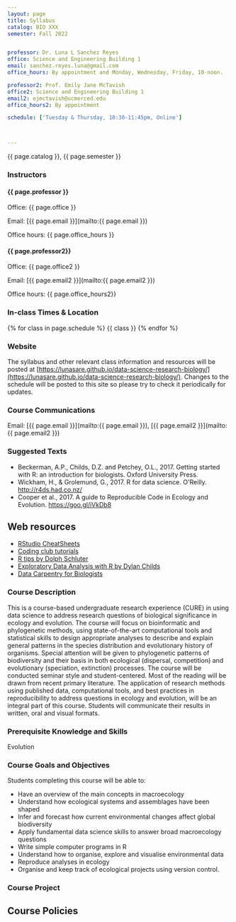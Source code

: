 ```yaml
---
layout: page
title: Syllabus
catalog: BIO XXX
semester: Fall 2022


professor: Dr. Luna L Sanchez Reyes
office: Science and Engineering Building 1
email: sanchez.reyes.luna@gmail.com
office_hours: By appointment and Monday, Wednesday, Friday, 10-noon.

professor2: Prof. Emily Jane McTavish
office2: Science and Engineering Building 1
email2: ejmctavish@ucmerced.edu
office_hours2: By appointment

schedule: ['Tuesday & Thursday, 10:30-11:45pm, Online']



---
```



{{ page.catalog }}, {{ page.semester }}

### Instructors

#### {{ page.professor }}

Office: {{ page.office }}

Email:
[{{ page.email }}](mailto:{{ page.email }})

Office hours: {{ page.office_hours }}


#### {{ page.professor2}}

Office: {{ page.office2 }}

Email:
[{{ page.email2 }}](mailto:{{ page.email2 }})

Office hours: {{ page.office_hours2}}


### In-class Times & Location

{% for class in page.schedule %}
  {{ class }}
{% endfor %}


### Website

The syllabus and other relevant class information and resources will be posted
at [https://lunasare.github.io/data-science-research-biology/](https://lunasare.github.io/data-science-research-biology/).
Changes to the schedule will be posted to this site so please try to check it
periodically for updates.


### Course Communications

Email: [{{ page.email }}](mailto:{{ page.email }}), [{{ page.email2 }}](mailto:{{ page.email2 }})


### Suggested Texts

* Beckerman, A.P., Childs, D.Z. and Petchey, O.L., 2017. Getting started with R: an introduction for biologists. Oxford University Press.
* Wickham, H., & Grolemund, G., 2017. R for data science. O'Reilly. http://r4ds.had.co.nz/
* Cooper et al., 2017. A guide to Reproducible Code in Ecology and Evolution. https://goo.gl/iVkDb8


## Web resources

* [RStudio CheatSheets](https://www.rstudio.com/resources/cheatsheets/)
* [Coding club tutorials](https://ourcodingclub.github.io/tutorials/)
* [R tips by Dolph Schluter](https://www.zoology.ubc.ca/~schluter/R/)
* [Exploratory Data Analysis with R by Dylan Childs](http://dzchilds.github.io/aps-data-analysis-L1/)
* [Data Carpentry for Biologists](http://www.datacarpentry.org/semester-biology/)


### Course Description

This is a course-based undergraduate research experience (CURE) in using data science to address research questions of biological significance in ecology and evolution. The course will focus on bioinformatic and phylogenetic methods, using state-of-the-art computational tools and statistical skills to design appropriate analyses to describe and explain general patterns in the species distribution and evolutionary history of organisms. Special attention will be given to phylogenetic patterns of biodiversity and their basis in both ecological (dispersal, competition) and evolutionary (speciation, extinction) processes.
The course will be conducted seminar style and student-centered. Most of the reading will be drawn from recent primary literature.
The application of research methods using published data, computational tools, and best practices in reproducibility to address questions in ecology and evolution, will be an integral part of this course.
Students will communicate their results in written, oral and visual formats.


### Prerequisite Knowledge and Skills

Evolution


### Course Goals and Objectives

Students completing this course will be able to:

* Have an overview of the main concepts in macroecology
* Understand how ecological systems and assemblages have been shaped
* Infer and forecast how current environmental changes affect global biodiversity
* Apply fundamental data science skills to answer broad macroecology questions
* Write simple computer programs in R
* Understand how to organise, explore and visualise environmental data
* Reproduce analyses in ecology
* Organise and keep track of ecological projects using version control.


### Course Project

## Course Policies
